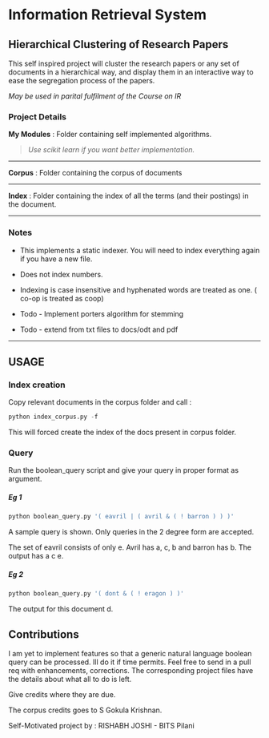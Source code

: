 # Information Retrieval System

## Hierarchical Clustering of Research Papers

This self inspired project will cluster the research papers or any set of
documents in a hierarchical way, and display them in an interactive way
to ease the segregation process of the papers.

_May be used in parital fulfilment of the Course on IR_

### Project Details

**My Modules** : Folder containing self implemented algorithms. 

> _Use scikit learn if you want better implementation._

---

**Corpus** : Folder containing the corpus of documents

---

**Index** : Folder containing the index of all the terms (and their 
postings) in the document.

---

### Notes

* This implements a static indexer. You will need to index everything again
if you have a new file.

* Does not index numbers.

* Indexing is case insensitive and hyphenated words are treated as one.
( co-op is treated as coop)

* Todo - Implement porters algorithm for stemming

* Todo - extend from txt files to docs/odt and pdf

---

## USAGE

### Index creation

Copy relevant documents in the corpus folder and call :

```python
python index_corpus.py -f
```

This will forced create the index of the docs present in corpus folder.

### Query

Run the boolean_query script and give your query in proper format as 
argument.

##### Eg 1

```python
python boolean_query.py '( eavril | ( avril & ( ! barron ) ) )'
```

A sample query is shown. Only queries in the 2 degree form are accepted.

The set of eavril consists of only e. Avril has a, c, b and barron has b.
The output has a c e.

##### Eg 2

```python
python boolean_query.py '( dont & ( ! eragon ) )'
```

The output for this document d.


## Contributions

I am yet to implement 
features so that a generic natural language boolean query can be processed.
Ill do it if time permits. Feel free to send in a pull req with enhancements, corrections.
The corresponding project files have the details about what all to do is left.

Give credits where they are due.

The corpus credits goes to S Gokula Krishnan.

Self-Motivated project by : RISHABH JOSHI - BITS Pilani
